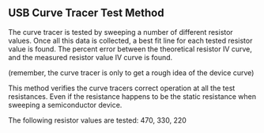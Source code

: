 <h2> USB Curve Tracer Test Method </h2>
The curve tracer is tested by sweeping a number of different resistor values.
Once all this data is collected, a best fit line for each tested resistor value
is found. The percent error between the theoretical resistor IV curve, and the measured
resistor value IV curve is found.

(remember, the curve tracer is only to get a rough idea of the device curve)

This method verifies the curve tracers correct operation at all the test resistances.
Even if the resistance happens to be the static resistance when sweeping a semiconductor
device. 

The following resistor values are tested: 470, 330, 220